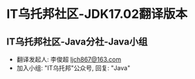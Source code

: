 # IT乌托邦社区-JDK17.02翻译版本

## IT乌托邦社区-Java分社-Java小组 
* 翻译发起人: 李俊超 ljch867@163.com
* 加入小组: "IT乌托邦"公众号, 回复: "Java"
